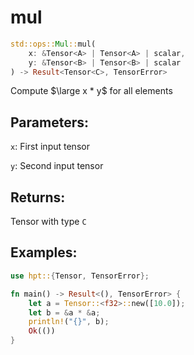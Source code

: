 # mul
```rust
std::ops::Mul::mul(
    x: &Tensor<A> | Tensor<A> | scalar, 
    y: &Tensor<B> | Tensor<B> | scalar
) -> Result<Tensor<C>, TensorError>
```
Compute $\large x * y$ for all elements

## Parameters:
`x`: First input tensor

`y`: Second input tensor

## Returns:
Tensor with type `C`

## Examples:
```rust
use hpt::{Tensor, TensorError};

fn main() -> Result<(), TensorError> {
    let a = Tensor::<f32>::new([10.0]);
    let b = &a * &a;
    println!("{}", b);
    Ok(())
}
```